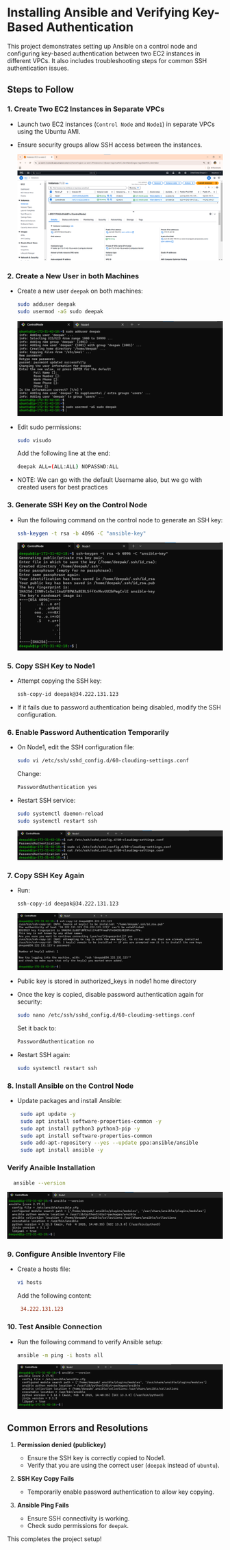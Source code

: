 # Installing Ansible and Verifying Key-Based Authentication

This project demonstrates setting up Ansible on a control node and configuring key-based authentication between two EC2 instances in different VPCs. It also includes troubleshooting steps for common SSH authentication issues.

## Steps to Follow

### 1. Create Two EC2 Instances in Separate VPCs

- Launch two EC2 instances (`Control Node` and `Node1`) in separate VPCs using the Ubuntu AMI.
- Ensure security groups allow SSH access between the instances.

   ![](Images/1.png)

### 2. Create a New User in both Machines

- Create a new user `deepak` on both machines:
  ```bash
  sudo adduser deepak
  sudo usermod -aG sudo deepak
  ```
   ![](Images/2.png)

- Edit sudo permissions:
  ```bash
  sudo visudo
  ```
  Add the following line at the end:
  ```bash
  deepak ALL=(ALL:ALL) NOPASSWD:ALL
  ```
- NOTE: We can go with the default Username also, but we go with created users for best practices  


### 3. Generate SSH Key on the Control Node

- Run the following command on the control node to generate an SSH key:
  ```bash
  ssh-keygen -t rsa -b 4096 -C "ansible-key"
  ```
   ![](Images/3.png)

### 5. Copy SSH Key to Node1

- Attempt copying the SSH key:
  ```bash
  ssh-copy-id deepak@34.222.131.123
  ```
- If it fails due to password authentication being disabled, modify the SSH configuration.


### 6. Enable Password Authentication Temporarily

- On Node1, edit the SSH configuration file:
  ```bash
  sudo vi /etc/ssh/sshd_config.d/60-clouding-settings.conf
  ```
  Change:
  ```bash
  PasswordAuthentication yes
  ```
- Restart SSH service:
  ```bash
  sudo systemctl daemon-reload
  sudo systemctl restart ssh
  ```

  ![](Images/5.png)

### 7. Copy SSH Key Again

- Run:
  ```bash
  ssh-copy-id deepak@34.222.131.123
  ```
    ![](Images/6.png)

- Public key is stored in authorized_keys in node1 home directory
- Once the key is copied, disable password authentication again for security:
  ```bash
  sudo nano /etc/ssh/sshd_config.d/60-cloudimg-settings.conf
  ```
  Set it back to:
  ```bash
  PasswordAuthentication no
  ```
- Restart SSH again:
  ```bash
  sudo systemctl restart ssh
  ```

### 8. Install Ansible on the Control Node

- Update packages and install Ansible:
  ```bash
   sudo apt update -y
   sudo apt install software-properties-common -y
   sudo apt install python3 python3-pip -y
   sudo apt install software-properties-common
   sudo add-apt-repository --yes --update ppa:ansible/ansible
   sudo apt install ansible -y
  ```

### Verify Anaible Installation
  
   ```sh
     ansible --version
   ```
![](Images/7.png)

### 9. Configure Ansible Inventory File

- Create a hosts file:
  ```bash
  vi hosts
  ```
  Add the following content:
  ```ini
   34.222.131.123
  ```

### 10. Test Ansible Connection

- Run the following command to verify Ansible setup:
  ```bash
  ansible -m ping -i hosts all
  ```
   ![](Images/7.png)

## Common Errors and Resolutions

1. **Permission denied (publickey)**

   - Ensure the SSH key is correctly copied to Node1.
   - Verify that you are using the correct user (`deepak` instead of `ubuntu`).

2. **SSH Key Copy Fails**

   - Temporarily enable password authentication to allow key copying.

3. **Ansible Ping Fails**

   - Ensure SSH connectivity is working.
   - Check sudo permissions for `deepak`.

This completes the project setup! 

